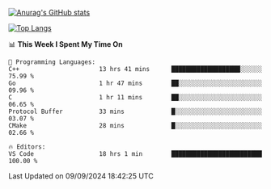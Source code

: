 [![Anurag's GitHub stats](https://github-readme-stats.vercel.app/api?username=wugouzi&count_private=true)](https://github.com/anuraghazra/github-readme-stats)

[![Top Langs](https://github-readme-stats.vercel.app/api/top-langs/?username=wugouzi&layout=compact&count_private=true&hide=html)](https://github.com/anuraghazra/github-readme-stats)

<!--START_SECTION:waka-->
📊 **This Week I Spent My Time On** 

```text
💬 Programming Languages: 
C++                      13 hrs 41 mins      ███████████████████░░░░░░   75.99 % 
Go                       1 hr 47 mins        ██░░░░░░░░░░░░░░░░░░░░░░░   09.96 % 
C                        1 hr 11 mins        ██░░░░░░░░░░░░░░░░░░░░░░░   06.65 % 
Protocol Buffer          33 mins             █░░░░░░░░░░░░░░░░░░░░░░░░   03.07 % 
CMake                    28 mins             █░░░░░░░░░░░░░░░░░░░░░░░░   02.66 % 

🔥 Editors: 
VS Code                  18 hrs 1 min        █████████████████████████   100.00 % 
```


 Last Updated on 09/09/2024 18:42:25 UTC
<!--END_SECTION:waka-->

<!--
**wugouzi/wugouzi** is a ✨ _special_ ✨ repository because its `README.md` (this file) appears on your GitHub profile.

Here are some ideas to get you started:

- 🔭 I’m currently working on ...
- 🌱 I’m currently learning ...
- 👯 I’m looking to collaborate on ...
- 🤔 I’m looking for help with ...
- 💬 Ask me about ...
- 📫 How to reach me: ...
- 😄 Pronouns: ...
- ⚡ Fun fact: ...
-->
